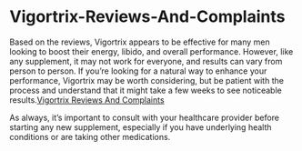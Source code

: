 # Vigortrix-Reviews-And-Complaints

Based on the reviews, Vigortrix appears to be effective for many men looking to boost their energy, libido, and overall performance. However, like any supplement, it may not work for everyone, and results can vary from person to person. If you’re looking for a natural way to enhance your performance, Vigortrix may be worth considering, but be patient with the process and understand that it might take a few weeks to see noticeable results.[Vigortrix Reviews And Complaints](https://www.offerplox.com/men-health/vigortrix-reviews/)

As always, it’s important to consult with your healthcare provider before starting any new supplement, especially if you have underlying health conditions or are taking other medications.
